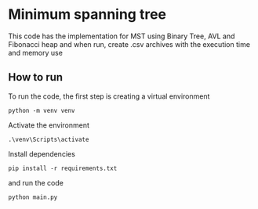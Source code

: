 # Minimum spanning tree
This code has the implementation for MST using Binary Tree, AVL and Fibonacci heap and when run, create .csv archives with the execution time and memory use
## How to run
To run the code, the first step is creating a virtual environment

```python -m venv venv```

Activate the environment

```.\venv\Scripts\activate```

Install dependencies

```pip install -r requirements.txt```

and run the code

```python main.py```
##
